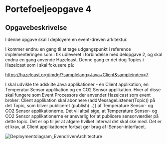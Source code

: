 # Portefoeljeopgave 4

## Opgavebeskrivelse

I denne opgave skal I deployere en event-dreven arkitektur.

I kommer endnu en gang til at tage udgangspunkt i reference implementeringen som i fik udleveret i forbindelse med delopgave 2, og skal endnu en gang anvende Hazelcast. Denne gang er det dog Topics i Hazelcast som i skal fokusere på:

https://hazelcast.org/imdg/?samplelang=Java+Client&sampleindex=7

I skal udvikle tre adskilte Java applikationer - en Client applikation, en Temperatur Sensor applikation og en CO2 Sensor applikation. Hver af disse skal fungere som Event Processors der anvender Hazelcast som event broker: Client applikation skal abonnere (addMessageListener(Topic)) på det Topic, som bliver publiceret (publish(…)) af Temperature Sensor- og CO2 Sensor applikationerne. Det vil altså sige, at Temperature Sensor- og CO2 Sensor applikationerne er ansvarlig for at publicere sensorværdier på dette topic. Det er op til jer at afgøre hvilket interval det skal ske med. Det er et krav, at Client applikationen fortsat gør brug af ISensor-interfacet.

![Deploymentdiagram_EvendrivenArchitecture](https://user-images.githubusercontent.com/71763923/202209336-191ab623-b40f-4990-bcc7-657bbde7a782.PNG)
